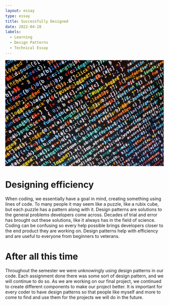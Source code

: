 ```yaml
---
layout: essay
type: essay
title: Successfully Designed
date: 2022-04-28
labels:
  - Learning
  - Design Patterns
  - Technical Essay
---
```


<img class="ui medium right floated rounded image" src="/images/DesignPattern.jpg">

# Designing efficiency 
When coding, we essentially have a goal in mind, creating something using lines of code. To many people it may seem like a puzzle, like a rubix cube, but each puzzle has a pattern along with it. Design patterns are solutions to the general problems developers come across. Decades of trial and error has brought out these solutions, like it always has in the field of science. Coding can be confusing so every help possible brings developers closer to the end product they are working on. Design patterns help with efficiency and are useful to everyone from beginners to veterans.

# After all this time
Throughout the semester we were unknowingly using design patterns in our code. Each assignment done there was some sort of design pattern, and we will continue to do so. As we are working on our final project, we continued to create different components to make our project better. It is important for every coder to have design patterns so that people like myself and more to come to find and use them for the projects we will do in the future. 
